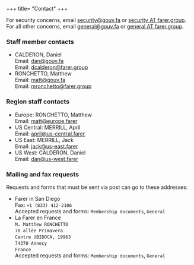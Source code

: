 +++
title= "Contact"
+++

For security concerns, email [security@gouv.fa](mailto:security@gouv.fa) or [security AT farer.group](mailto:security@farer.group).<br/>
For all other concerns, email [general@gouv.fa](mailto:general@gouv.fa) or [general AT farer.group](mailto:general@farer.group).


### Staff member contacts
- CALDERON, Daniel<br/>
  Email: [dan@gouv.fa](mailto:dan@gouv.fa)<br/>
  Email: [dcalderon@farer.group](mailto:dcalderon@farer.group)
- RONCHETTO, Matthew<br/>
  Email: [matt@gouv.fa](mailto:matt@gouv.fa)<br/>
  Email: [mronchetto@farer.group](mailto:mronchetto@farer.group)

### Region staff contacts
- Europe: RONCHETTO, Matthew<br/>
  Email: [matt@europe.farer](mailto:matt@europe.farer)
- US Central: MERRILL, April<br/>
  Email: [april@us-central.farer](mailto:april@us-central.farer)
- US East: MERRILL, Jack<br/>
  Email: [jack@us-east.farer](mailto:jack@us-east.farer)
- US West: CALDERON, Daniel<br/>
  Email: [dan@us-west.farer](mailto:dan@us-west.farer)

### Mailing and fax requests
Requests and forms that must be sent via post can go to these addresses:

- Farer in San Diego<br/>
  Fax: `+1 (833) 412-2106`<br/>
  Accepted requests and forms: `Membership documents`, `General`
- La Farer en France<br/>
  `M. Matthew RONCHETTO`<br/>
  `78 allèe Primavera`<br/>
  `Centre UBIDOCA, 19963`<br/>
  `74370 Annecy`<br/>
  `France`<br/>
  Accepted requests and forms: `Membership documents`, `General`
